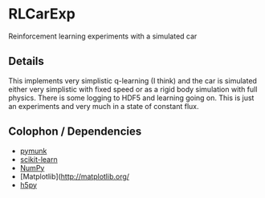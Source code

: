 # RLCarExp
Reinforcement learning experiments with a simulated car

## Details
This implements very simplistic q-learning (I think) and the car is simulated
either very simplistic with fixed speed or as a rigid body simulation with full
physics. There is some logging to HDF5 and learning going on. This is just an
experiments and very much in a state of constant flux.

## Colophon / Dependencies

* [pymunk](http://www.pymunk.org/)
* [scikit-learn](http://scikit-learn.org/)
* [NumPy](http://www.numpy.org/)
* [Matplotlib](http://matplotlib.org/
* [h5py](http://www.h5py.org/)
